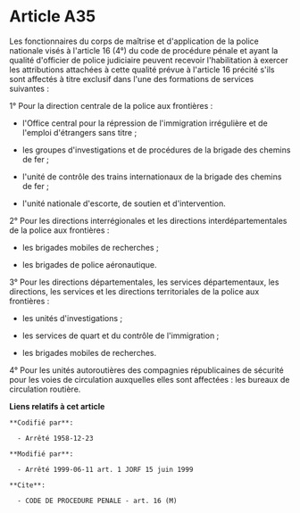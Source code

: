 # Article A35

Les fonctionnaires du corps de maîtrise et d'application de la police nationale visés à l'article 16 (4°) du code de
procédure pénale et ayant la qualité d'officier de police judiciaire peuvent recevoir l'habilitation à exercer les
attributions attachées à cette qualité prévue à l'article 16 précité s'ils sont affectés à titre exclusif dans l'une des
formations de services suivantes :

1° Pour la direction centrale de la police aux frontières :

- l'Office central pour la répression de l'immigration irrégulière et de l'emploi d'étrangers sans titre ;

- les groupes d'investigations et de procédures de la brigade des chemins de fer ;

- l'unité de contrôle des trains internationaux de la brigade des chemins de fer ;

- l'unité nationale d'escorte, de soutien et d'intervention.

2° Pour les directions interrégionales et les directions interdépartementales de la police aux frontières :

- les brigades mobiles de recherches ;

- les brigades de police aéronautique.

3° Pour les directions départementales, les services départementaux, les directions, les services et les directions
territoriales de la police aux frontières :

- les unités d'investigations ;

- les services de quart et du contrôle de l'immigration ;

- les brigades mobiles de recherches.

4° Pour les unités autoroutières des compagnies républicaines de sécurité pour les voies de circulation auxquelles elles sont
affectées : les bureaux de circulation routière.

**Liens relatifs à cet article**

	**Codifié par**:

	  - Arrêté 1958-12-23

	**Modifié par**:

	  - Arrêté 1999-06-11 art. 1 JORF 15 juin 1999

	**Cite**:

	  - CODE DE PROCEDURE PENALE - art. 16 (M)
